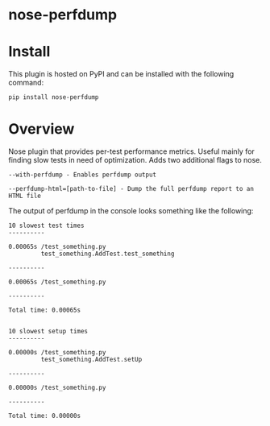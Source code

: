 nose-perfdump
=============

# Install

This plugin is hosted on PyPI and can be installed with the following command:

    pip install nose-perfdump

# Overview

Nose plugin that provides per-test performance metrics. Useful mainly for
finding slow tests in need of optimization. Adds two additional flags to
nose.

    --with-perfdump - Enables perfdump output

    --perfdump-html=[path-to-file] - Dump the full perfdump report to an HTML file

The output of perfdump in the console looks something like the following:

    10 slowest test times
    ----------
    
    0.00065s /test_something.py
             test_something.AddTest.test_something
    
    ----------
    
    0.00065s /test_something.py
    
    ----------
    
    Total time: 0.00065s
    
    
    10 slowest setup times
    ----------
    
    0.00000s /test_something.py
             test_something.AddTest.setUp
    
    ----------
    
    0.00000s /test_something.py
    
    ----------
    
    Total time: 0.00000s